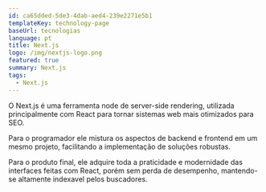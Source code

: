 ```yaml
---
id: ca65dded-5de3-4dab-aed4-239e2271e5b1
templateKey: technology-page
baseUrl: tecnologias
language: pt
title: Next.js
logo: /img/nextjs-logo.png
featured: true
summary: Next.js
tags:
  - Next.js
---
```

O Next.js é uma ferramenta node de server-side rendering, utilizada principalmente com React para tornar sistemas web mais otimizados para SEO.

Para o programador ele mistura os aspectos de backend e frontend em um mesmo projeto, facilitando a implementação de soluções robustas.

Para o produto final, ele adquire toda a praticidade e modernidade das interfaces feitas com React, porém sem perda de desempenho, mantendo-se altamente indexavel pelos buscadores.
